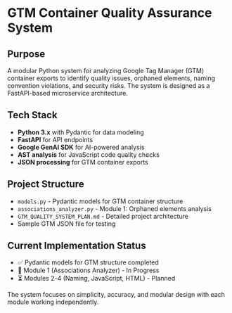 # GTM Container Quality Assurance System

## Purpose
A modular Python system for analyzing Google Tag Manager (GTM) container exports to identify quality issues, orphaned elements, naming convention violations, and security risks. The system is designed as a FastAPI-based microservice architecture.

## Tech Stack
- **Python 3.x** with Pydantic for data modeling
- **FastAPI** for API endpoints
- **Google GenAI SDK** for AI-powered analysis
- **AST analysis** for JavaScript code quality checks
- **JSON processing** for GTM container exports

## Project Structure
- `models.py` - Pydantic models for GTM container structure
- `associations_analyzer.py` - Module 1: Orphaned elements analysis
- `GTM_QUALITY_SYSTEM_PLAN.md` - Detailed project architecture
- Sample GTM JSON file for testing

## Current Implementation Status
- ✅ Pydantic models for GTM structure completed
- 🚧 Module 1 (Associations Analyzer) - In Progress
- ⏳ Modules 2-4 (Naming, JavaScript, HTML) - Planned

The system focuses on simplicity, accuracy, and modular design with each module working independently.